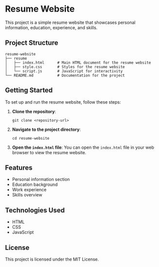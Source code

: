 # Resume Website

This project is a simple resume website that showcases personal information, education, experience, and skills.

## Project Structure

```
resume-website
├── resume
│   ├── index.html      # Main HTML document for the resume website
│   ├── style.css       # Styles for the resume website
│   └── script.js       # JavaScript for interactivity
└── README.md           # Documentation for the project
```

## Getting Started

To set up and run the resume website, follow these steps:

1. **Clone the repository**:
   ```
   git clone <repository-url>
   ```

2. **Navigate to the project directory**:
   ```
   cd resume-website
   ```

3. **Open the `index.html` file**:
   You can open the `index.html` file in your web browser to view the resume website.

## Features

- Personal information section
- Education background
- Work experience
- Skills overview

## Technologies Used

- HTML
- CSS
- JavaScript

## License

This project is licensed under the MIT License.